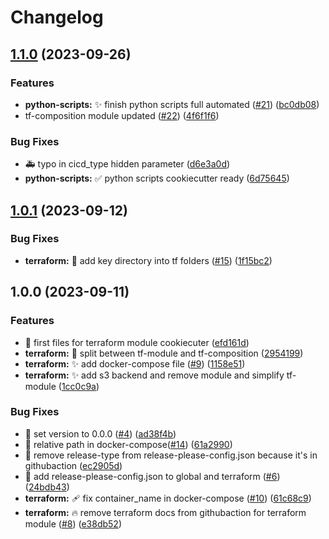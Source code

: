 # Changelog

## [1.1.0](https://github.com/Foxon-Consulting/cookiecutter/compare/1.0.1...1.1.0) (2023-09-26)


### Features

* **python-scripts:** :sparkles: finish python scripts full automated ([#21](https://github.com/Foxon-Consulting/cookiecutter/issues/21)) ([bc0db08](https://github.com/Foxon-Consulting/cookiecutter/commit/bc0db0836bf9680ea526e0797b7278fb6cdd43d9))
* tf-composition module updated ([#22](https://github.com/Foxon-Consulting/cookiecutter/issues/22)) ([4f6f1f6](https://github.com/Foxon-Consulting/cookiecutter/commit/4f6f1f67e9e3f03d91c1e14846607bdd6f3c376d))


### Bug Fixes

* :ambulance: typo in cicd_type hidden parameter ([d6e3a0d](https://github.com/Foxon-Consulting/cookiecutter/commit/d6e3a0d8fc043c795e81545b73882183caaee70e))
* **python-scripts:** :white_check_mark: python scripts cookiecutter ready ([6d75645](https://github.com/Foxon-Consulting/cookiecutter/commit/6d756455f36079025d147c45166a26e75849bfe3))

## [1.0.1](https://github.com/Foxon-Consulting/cookiecutter/compare/1.0.0...1.0.1) (2023-09-12)


### Bug Fixes

* **terraform:** :bug: add key directory into tf folders ([#15](https://github.com/Foxon-Consulting/cookiecutter/issues/15)) ([1f15bc2](https://github.com/Foxon-Consulting/cookiecutter/commit/1f15bc27fcd65843ca161005204bd6170cba3703))

## 1.0.0 (2023-09-11)


### Features

* :tada: first files for terraform module cookiecuter ([efd161d](https://github.com/Foxon-Consulting/cookiecutter/commit/efd161dda0a5fcc74d081489090d28f41a64adf1))
* **terraform:** :bricks: split between tf-module and tf-composition ([2954199](https://github.com/Foxon-Consulting/cookiecutter/commit/2954199876686ac20519c13e61a31f1a02ca5539))
* **terraform:** :sparkles: add docker-compose file ([#9](https://github.com/Foxon-Consulting/cookiecutter/issues/9)) ([1158e51](https://github.com/Foxon-Consulting/cookiecutter/commit/1158e51b798be62eb5b536a56f782fc2cada8782))
* **terraform:** :sparkles: add s3 backend and remove module and simplify tf-module ([1cc0c9a](https://github.com/Foxon-Consulting/cookiecutter/commit/1cc0c9a9ecf3008ac209a207e9ad475782822c7b))


### Bug Fixes

* :bookmark: set version to 0.0.0 ([#4](https://github.com/Foxon-Consulting/cookiecutter/issues/4)) ([ad38f4b](https://github.com/Foxon-Consulting/cookiecutter/commit/ad38f4b48e826c97a60daff4a5aee19608bb0139))
* :bug: relative path in docker-compose([#14](https://github.com/Foxon-Consulting/cookiecutter/issues/14)) ([61a2990](https://github.com/Foxon-Consulting/cookiecutter/commit/61a2990d165b993377c1ee6e53f9a35a5674b724))
* :construction_worker: remove release-type from release-please-config.json because it's in githubaction ([ec2905d](https://github.com/Foxon-Consulting/cookiecutter/commit/ec2905d6641e283fcb783a0fec90a409c03db76f))
* :wrench: add release-please-config.json to global and terraform ([#6](https://github.com/Foxon-Consulting/cookiecutter/issues/6)) ([24bdb43](https://github.com/Foxon-Consulting/cookiecutter/commit/24bdb43c76a50639cf8e1f5b4983403962350f75))
* **terraform:** :adhesive_bandage: fix container_name in docker-compose ([#10](https://github.com/Foxon-Consulting/cookiecutter/issues/10)) ([61c68c9](https://github.com/Foxon-Consulting/cookiecutter/commit/61c68c9aaf4697192e604e6e7be3225d475267ca))
* **terraform:** :fire: remove terraform docs from githubaction for terraform module ([#8](https://github.com/Foxon-Consulting/cookiecutter/issues/8)) ([e38db52](https://github.com/Foxon-Consulting/cookiecutter/commit/e38db52efbb85b503cefadd82cf19852b50309f7))
